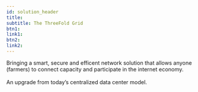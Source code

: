 ```yaml
---
id: solution_header
title: 
subtitle: The ThreeFold Grid
btn1: 
link1: 
btn2: 
link2: 
---
```


Bringing a smart, secure and efficent network solution that allows anyone (farmers) to connect capacity and participate in the internet economy. 
<br />
<br />
An upgrade from today’s centralized data center model.
